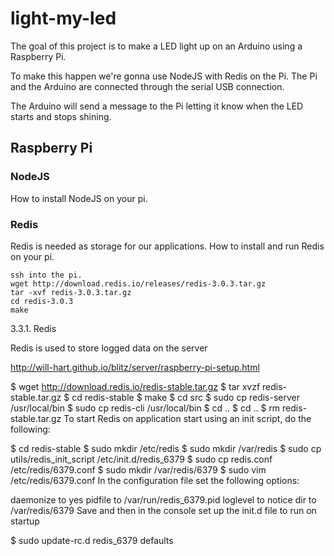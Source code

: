 # light-my-led
 
 The goal of this project is to make a LED light up on an Arduino using a Raspberry Pi.
 
 To make this happen we're gonna use NodeJS with Redis on the Pi. The Pi and the Arduino
 are connected through the serial USB connection.

 The Arduino will send a message to the Pi letting it know when the LED starts and stops shining.
 
## Raspberry Pi

### NodeJS

How to install NodeJS on your pi.

### Redis

Redis is needed as storage for our applications.
How to install and run Redis on your pi.

    ssh into the pi.
    wget http://download.redis.io/releases/redis-3.0.3.tar.gz
    tar -xvf redis-3.0.3.tar.gz
    cd redis-3.0.3
    make


3.3.1. Redis

Redis is used to store logged data on the server

http://will-hart.github.io/blitz/server/raspberry-pi-setup.html

$ wget http://download.redis.io/redis-stable.tar.gz
$ tar xvzf redis-stable.tar.gz
$ cd redis-stable
$ make
$ cd src
$ sudo cp redis-server /usr/local/bin
$ sudo cp redis-cli /usr/local/bin
$ cd ..
$ cd ..
$ rm redis-stable.tar.gz
To start Redis on application start using an init script, do the following:

$ cd redis-stable
$ sudo mkdir /etc/redis
$ sudo mkdir /var/redis
$ sudo cp utils/redis_init_script /etc/init.d/redis_6379
$ sudo cp redis.conf /etc/redis/6379.conf
$ sudo mkdir /var/redis/6379
$ sudo vim /etc/redis/6379.conf
In the configuration file set the following options:

daemonize to yes
pidfile to /var/run/redis_6379.pid
loglevel to notice
dir to /var/redis/6379
Save and then in the console set up the init.d file to run on startup

$ sudo update-rc.d redis_6379 defaults
